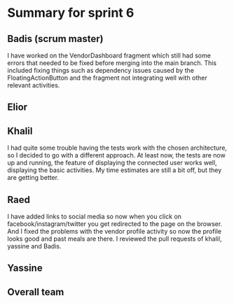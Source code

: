 # Summary for sprint 6

## Badis (scrum master)
I have worked on the VendorDashboard fragment which still had some errors that needed to be fixed before merging into the main branch. This included fixing things such as dependency issues caused by the FloatingActionButton and the fragment not integrating well with other relevant activities.

## Elior

## Khalil
I had quite some trouble having the tests work with the chosen architecture, so I decided to go with a different approach. 
At least now, the tests are now up and running, the feature of displaying the connected user works well, displaying the basic activities.
My time estimates are still a bit off, but they are getting better.

## Raed
I have added links to social media so now when you click on facebook/instagram/twitter you get redirected to the page on the browser.
And I fixed the problems with the vendor profile activity so now the profile looks good and past meals are there.
I reviewed the pull requests of khalil, yassine and Badis.

## Yassine 


## Overall team

